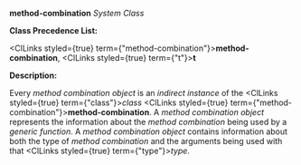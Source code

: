 **method-combination** *System Class* 



**Class Precedence List:** 



<ClLinks styled={true} term={"method-combination"}><b>method-combination</b></ClLinks>, <ClLinks styled={true} term={"t"}><b>t</b></ClLinks> 



**Description:** 



Every *method combination object* is an *indirect instance* of the <ClLinks styled={true} term={"class"}><i>class</i></ClLinks> <ClLinks styled={true} term={"method-combination"}><b>method-combination</b></ClLinks>. A *method combination object* represents the information about the *method combination* being used by a *generic function*. A *method combination object* contains information about both the type of *method combination* and the arguments being used with that <ClLinks styled={true} term={"type"}><i>type</i></ClLinks>. 



